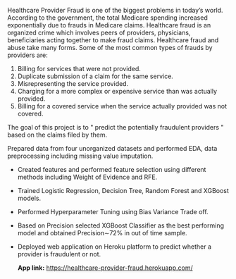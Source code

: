 Healthcare Provider Fraud is one of the biggest problems in today’s world. According to the government, the total Medicare spending increased exponentially due to frauds in Medicare claims. Healthcare fraud is an organized crime which involves peers of providers, physicians, beneficiaries acting together to make fraud claims.
Healthcare fraud and abuse take many forms. Some of the most common types of frauds by providers are:
1. Billing for services that were not provided.
2. Duplicate submission of a claim for the same service.
3. Misrepresenting the service provided.
4. Charging for a more complex or expensive service than was actually provided.
5. Billing for a covered service when the service actually provided was not covered.

The goal of this project is to " predict the potentially fraudulent providers " based on the claims filed by them.

Prepared data from four unorganized datasets and performed EDA, data preprocessing including missing value imputation.
* Created features and performed feature selection using different methods including Weight of Evidence and RFE.
* Trained Logistic Regression, Decision Tree, Random Forest and XGBoost models.
* Performed Hyperparameter Tuning using Bias Variance Trade off.
* Based on Precision selected XGBoost Classifier as the best performing model and obtained Precision∼72% in out of time sample.
* Deployed web application on Heroku platform to predict whether a provider is fraudulent or not.

     **App link:** https://healthcare-provider-fraud.herokuapp.com/


